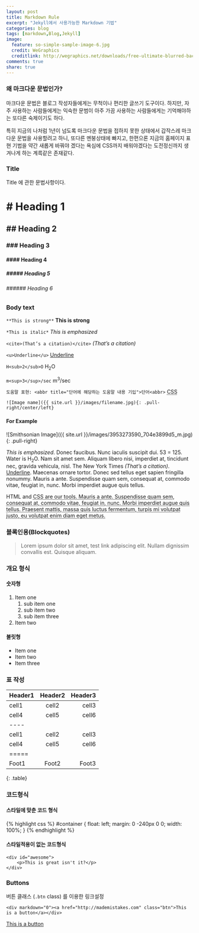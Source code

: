 ```yaml
---
layout: post
title: Markdown Rule
excerpt: "Jekyll에서 사용가능한 Markdown 기법"
categories: blog
tags: [markdown,Blog,Jekyll]
image:
  feature: so-simple-sample-image-6.jpg
  credit: WeGraphics
  creditlink: http://wegraphics.net/downloads/free-ultimate-blurred-background-pack/
comments: true
share: true
---
```


### 왜 마크다운 문법인가?

마크다운 문법은 블로그 작성자들에게는 무척이나 편리한 글쓰기 도구이다. 하지만, 자주 사용하는 사람들에게는 익숙한 문범이 아주 가끔 사용하는 사람들에게는 기억해야하는 또다른 숙제이기도 하다.

특히 지금의 나처럼 1년이 넘도록 마크다운 문법을 접하지 못한 상태에서 갑작스레 마크다운 문법을 사용할려고 하니, 또다른 멘붕상태에 빠지고, 한편으론 지금의 홈페이지 표현 기법을 약간 새롭게 바꿔야 겠다는 욕심에 CSS까지 배워야겠다는 도전정신까지 생겨나게 하는 계륵같은 존재같다.

### Title

Title 에 관한 문법사항이다.

# # Heading 1

## ## Heading 2

### ### Heading 3

#### #### Heading 4

##### ##### Heading 5

###### ###### Heading 6

### Body text

`**This is strong**`
**This is strong**

`*This is italic*`
*This is emphasized*

`<cite>(That’s a citation)</cite>`
<cite>(That’s a citation)</cite>

`<u>Underline</u>`
<u>Underline</u>

`H<sub>2</sub>O`
H<sub>2</sub>O

`m<sup>3</sup>/sec`
m<sup>3</sup>/sec

`도움말 표현: <abbr title="단어에 해당하는 도움말 내용 기입">단어<abbr>`
<abbr title="cascading stylesheets">CSS<abbr>

`![Image name]({{ site.url }}/images/filename.jpg){: .pull-right/center/left}`

#### For Example

![Smithsonian Image]({{ site.url }}/images/3953273590_704e3899d5_m.jpg)
{: .pull-right}

*This is emphasized*. Donec faucibus. Nunc iaculis suscipit dui. 53 = 125. Water is H<sub>2</sub>O. Nam sit amet sem. Aliquam libero nisi, imperdiet at, tincidunt nec, gravida vehicula, nisl. The New York Times <cite>(That’s a citation)</cite>. <u>Underline</u>. Maecenas ornare tortor. Donec sed tellus eget sapien fringilla nonummy. Mauris a ante. Suspendisse quam sem, consequat at, commodo vitae, feugiat in, nunc. Morbi imperdiet augue quis tellus.

HTML and <abbr title="cascading stylesheets">CSS<abbr> are our tools. Mauris a ante. Suspendisse quam sem, consequat at, commodo vitae, feugiat in, nunc. Morbi imperdiet augue quis tellus. Praesent mattis, massa quis luctus fermentum, turpis mi volutpat justo, eu volutpat enim diam eget metus.

### 블록인용(Blockquotes)

> Lorem ipsum dolor sit amet, test link adipiscing elit. Nullam dignissim convallis est. Quisque aliquam.

### 개요 형식

#### 숫자형

1. Item one
   1. sub item one
   2. sub item two
   3. sub item three
2. Item two

#### 불릿형

* Item one
* Item two
* Item three

### 표 작성

| Header1 | Header2 | Header3 |
|:--------|:-------:|--------:|
| cell1   | cell2   | cell3   |
| cell4   | cell5   | cell6   |
|----
| cell1   | cell2   | cell3   |
| cell4   | cell5   | cell6   |
|=====
| Foot1   | Foot2   | Foot3   |
{: .table}

### 코드형식

#### 스타일에 맞춘 코드 형식

{% highlight css %}
#container {
  float: left;
  margin: 0 -240px 0 0;
  width: 100%;
}
{% endhighlight %}

#### 스타일적용이 없는 코드형식

    <div id="awesome">
        <p>This is great isn't it?</p>
    </div>

### Buttons

버튼 클래스 (`.btn` class) 를 이용한 링크설정

`<div markdown="0"><a href="http://mademistakes.com" class="btn">This is a button</a></div>`

<div markdown="0"><a href="http://mademistakes.com" class="btn">This is a button</a></div>

